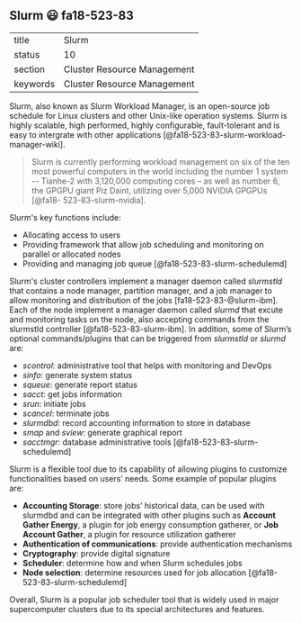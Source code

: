 ## Slurm :smiley: fa18-523-83


|          |                             |
| -------- | --------------------------- |
| title    | Slurm                       | 
| status   | 10                          |
| section  | Cluster Resource Management |
| keywords | Cluster Resource Management |



Slurm, also known as Slurm Workload Manager, is an open-source job schedule for Linux clusters and other Unix-like operation systems. Slurm is highly scalable, high performed, highly configurable, fault-tolerant and is easy to intergrate with other applications [@fa18-523-83-slurm-workload-manager-wiki]. 

> Slurm is currently performing workload management on six of the ten most powerful computers in the world including the number 1 system -- Tianhe-2 with 3,120,000 computing cores – as well as number 6, the GPGPU giant Piz Daint, utilizing over 5,000 NVIDIA GPGPUs [@fa18- 523-83-slurm-nvidia].

Slurm's key functions include:
*	Allocating access to users
*	Providing framework that allow job scheduling and monitoring on parallel or allocated nodes
*	Providing and managing job queue [@fa18-523-83-slurm-schedulemd]

Slurm's cluster controllers implement a manager daemon called *slurmstld* that contains a node manager, partition manager, and a job manager to allow monitoring and distribution of the jobs [fa18-523-83-@slurm-ibm]. Each of the node implement a manager daemon called *slurmd* that excute and monitoring tasks on the node, also accepting commands from the slurmstld controller [@fa18-523-83-slurm-ibm]. In addition, some of Slurm’s optional commands/plugins that can be triggered from *slurmstld*  or *slurmd*  are:

*	*scontrol*: administrative tool that helps with monitoring and DevOps
*	*sinfo*: generate system status
*	*squeue*: generate report status
*	*sacct*: get jobs information
*	*srun*: initiate jobs
*	*scancel*: terminate jobs
*	*slurmdbd*: record accounting information to store in database
*	*smap* and *sview*: generate graphical report
*	*sacctmgr*: database administrative tools [@fa18-523-83-slurm-schedulemd]

Slurm is a flexible tool due to its capability of allowing plugins to customize functionalities based on users’ needs. Some example of popular plugins are:

*	**Accounting Storage**: store jobs’ historical data, can be used with slurmdbd and can be integrated with other plugins such as **Account Gather Energy**, a plugin for job energy consumption gatherer, or **Job Account Gather**, a plugin for resource utilization gatherer
*	**Authentication of communications**: provide authentication mechanisms
*	**Cryptography**: provide digital signature
*	**Scheduler**: determine how and when Slurm schedules jobs 
*	**Node selection**: determine resources used for job allocation [@fa18-523-83-slurm-schedulemd]

Overall, Slurm is a popular job scheduler tool that is widely used in major supercomputer clusters due to its special architectures and features.

